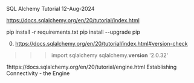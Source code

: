 SQL Alchemy Tutorial
12-Aug-2024


https://docs.sqlalchemy.org/en/20/tutorial/index.html

pip install -r requirements.txt
pip install --upgrade pip


00. https://docs.sqlalchemy.org/en/20/tutorial/index.html#version-check
>>> import sqlalchemy
>>> sqlalchemy.__version__
'2.0.32'


1https://docs.sqlalchemy.org/en/20/tutorial/engine.html
Establishing Connectivity - the Engine